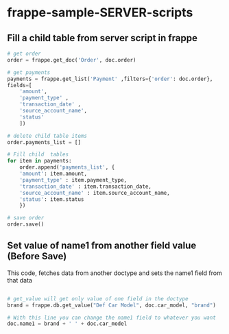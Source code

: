 # frappe-sample-SERVER-scripts

## Fill a child table from server script in frappe

```python
# get order
order = frappe.get_doc('Order', doc.order)

# get payments 
payments = frappe.get_list('Payment' ,filters={'order': doc.order},
fields=[
    'amount',
    'payment_type' ,
    'transaction_date' ,
    'source_account_name',
    'status'
    ])

# delete child table items 
order.payments_list = []

# Fill child  tables 
for item in payments:
    order.append('payments_list', {
    'amount': item.amount,
    'payment_type' : item.payment_type, 
    'transaction_date' : item.transaction_date,
    'source_account_name' : item.source_account_name,
    'status': item.status 
    })

# save order 
order.save()

``` 

## Set value of name1 from another field value (Before Save)

This code, fetches data from another doctype and sets the name1 field from that data
```python

# get_value will get only value of one field in the doctype 
brand = frappe.db.get_value("Def Car Model", doc.car_model, "brand")

# With this line you can change the name1 field to whatever you want
doc.name1 = brand + ' ' + doc.car_model

```